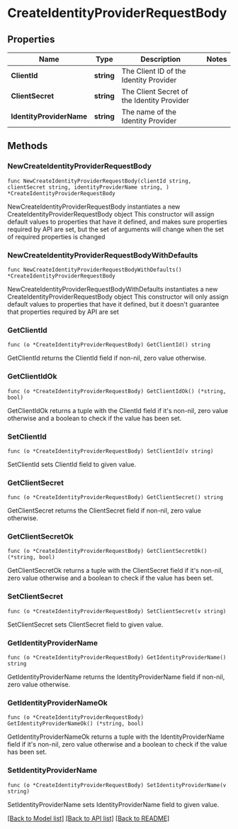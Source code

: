 # CreateIdentityProviderRequestBody

## Properties

Name | Type | Description | Notes
------------ | ------------- | ------------- | -------------
**ClientId** | **string** | The Client ID of the Identity Provider | 
**ClientSecret** | **string** | The Client Secret of the Identity Provider | 
**IdentityProviderName** | **string** | The name of the Identity Provider | 

## Methods

### NewCreateIdentityProviderRequestBody

`func NewCreateIdentityProviderRequestBody(clientId string, clientSecret string, identityProviderName string, ) *CreateIdentityProviderRequestBody`

NewCreateIdentityProviderRequestBody instantiates a new CreateIdentityProviderRequestBody object
This constructor will assign default values to properties that have it defined,
and makes sure properties required by API are set, but the set of arguments
will change when the set of required properties is changed

### NewCreateIdentityProviderRequestBodyWithDefaults

`func NewCreateIdentityProviderRequestBodyWithDefaults() *CreateIdentityProviderRequestBody`

NewCreateIdentityProviderRequestBodyWithDefaults instantiates a new CreateIdentityProviderRequestBody object
This constructor will only assign default values to properties that have it defined,
but it doesn't guarantee that properties required by API are set

### GetClientId

`func (o *CreateIdentityProviderRequestBody) GetClientId() string`

GetClientId returns the ClientId field if non-nil, zero value otherwise.

### GetClientIdOk

`func (o *CreateIdentityProviderRequestBody) GetClientIdOk() (*string, bool)`

GetClientIdOk returns a tuple with the ClientId field if it's non-nil, zero value otherwise
and a boolean to check if the value has been set.

### SetClientId

`func (o *CreateIdentityProviderRequestBody) SetClientId(v string)`

SetClientId sets ClientId field to given value.


### GetClientSecret

`func (o *CreateIdentityProviderRequestBody) GetClientSecret() string`

GetClientSecret returns the ClientSecret field if non-nil, zero value otherwise.

### GetClientSecretOk

`func (o *CreateIdentityProviderRequestBody) GetClientSecretOk() (*string, bool)`

GetClientSecretOk returns a tuple with the ClientSecret field if it's non-nil, zero value otherwise
and a boolean to check if the value has been set.

### SetClientSecret

`func (o *CreateIdentityProviderRequestBody) SetClientSecret(v string)`

SetClientSecret sets ClientSecret field to given value.


### GetIdentityProviderName

`func (o *CreateIdentityProviderRequestBody) GetIdentityProviderName() string`

GetIdentityProviderName returns the IdentityProviderName field if non-nil, zero value otherwise.

### GetIdentityProviderNameOk

`func (o *CreateIdentityProviderRequestBody) GetIdentityProviderNameOk() (*string, bool)`

GetIdentityProviderNameOk returns a tuple with the IdentityProviderName field if it's non-nil, zero value otherwise
and a boolean to check if the value has been set.

### SetIdentityProviderName

`func (o *CreateIdentityProviderRequestBody) SetIdentityProviderName(v string)`

SetIdentityProviderName sets IdentityProviderName field to given value.



[[Back to Model list]](../README.md#documentation-for-models) [[Back to API list]](../README.md#documentation-for-api-endpoints) [[Back to README]](../README.md)


